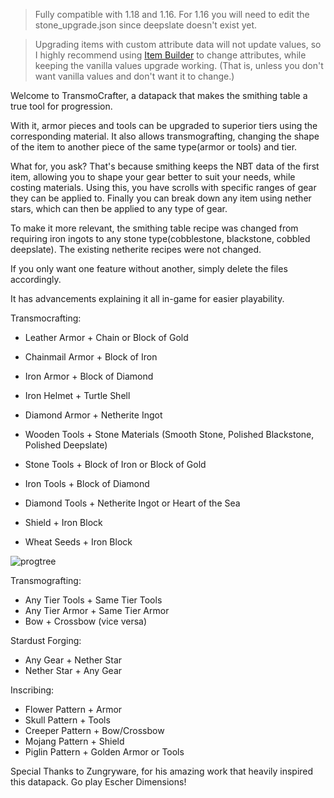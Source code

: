 > Fully compatible with 1.18 and 1.16. For 1.16 you will need to edit the stone_upgrade.json since deepslate doesn't exist yet.

> Upgrading items with custom attribute data will not update values, so I highly recommend using [Item Builder](https://github.com/Zungrysoft/ItemBuilder) to change attributes, while keeping the vanilla values upgrade working. (That is, unless you don't want vanilla values and don't want it to change.)

Welcome to TransmoCrafter, a datapack that makes the smithing table a true tool for progression.

With it, armor pieces and tools can be upgraded to superior tiers using the corresponding material. It also allows transmografting, changing the shape of the item to another piece of the same type(armor or tools) and tier.

What for, you ask? That's because smithing keeps the NBT data of the first item, allowing you to shape your gear better to suit your needs, while costing materials. Using this, you have scrolls with specific ranges of gear they can be applied to. Finally you can break down any item using nether stars, which can then be applied to any type of gear.

To make it more relevant, the smithing table recipe was changed from requiring iron ingots to any stone type(cobblestone, blackstone, cobbled deepslate). The existing netherite recipes were not changed.

If you only want one feature without another, simply delete the files accordingly.

It has advancements explaining it all in-game for easier playability.

Transmocrafting:
- Leather Armor + Chain or Block of Gold
- Chainmail Armor + Block of Iron
- Iron Armor + Block of Diamond
- Iron Helmet + Turtle Shell
- Diamond Armor + Netherite Ingot

- Wooden Tools + Stone Materials (Smooth Stone, Polished Blackstone, Polished Deepslate)
- Stone Tools + Block of Iron or Block of Gold
- Iron Tools + Block of Diamond
- Diamond Tools + Netherite Ingot or Heart of the Sea

- Shield + Iron Block
- Wheat Seeds + Iron Block

![progtree](https://user-images.githubusercontent.com/12663654/168485963-a4a54d44-2441-45de-9bce-0e13163a37d0.png)

Transmografting:
- Any Tier Tools + Same Tier Tools
- Any Tier Armor + Same Tier Armor
- Bow + Crossbow (vice versa)

Stardust Forging:
- Any Gear + Nether Star
- Nether Star + Any Gear

Inscribing:
- Flower Pattern + Armor
- Skull Pattern + Tools
- Creeper Pattern + Bow/Crossbow
- Mojang Pattern + Shield
- Piglin Pattern + Golden Armor or Tools

Special Thanks to Zungryware, for his amazing work that heavily inspired this datapack. Go play Escher Dimensions!
